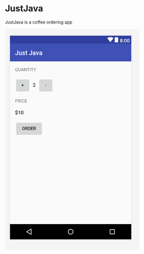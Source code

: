 # JustJava
JustJava is a coffee ordering app 

![jJustJava app screen shot](jj_screenShots/jj_scrn_shot3.png "")
